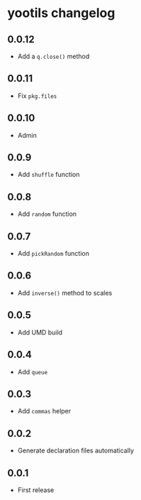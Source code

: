 # yootils changelog

## 0.0.12

* Add a `q.close()` method

## 0.0.11

* Fix `pkg.files`

## 0.0.10

* Admin

## 0.0.9

* Add `shuffle` function

## 0.0.8

* Add `random` function

## 0.0.7

* Add `pickRandom` function

## 0.0.6

* Add `inverse()` method to scales

## 0.0.5

* Add UMD build

## 0.0.4

* Add `queue`

## 0.0.3

* Add `commas` helper

## 0.0.2

* Generate declaration files automatically

## 0.0.1

* First release